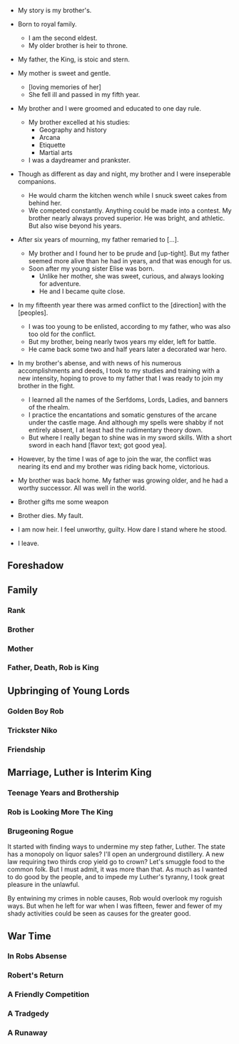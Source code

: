 - My story is my brother's.
- Born to royal family.
    - I am the second eldest. 
    - My older brother is heir to throne.
- My father, the King, is stoic and stern.
- My mother is sweet and gentle. 
    - [loving memories of her]
    - She fell ill and passed in my fifth year. 
- My brother and I were groomed and educated to one day rule.
    - My brother excelled at his studies:
        - Geography and history
        - Arcana
        - Etiquette
        - Martial arts
    - I was a daydreamer and prankster. 
- Though as different as day and night, my brother and I were inseperable companions. 
    - He would charm the kitchen wench while I snuck sweet cakes from behind her.
    - We competed constantly. Anything could be made into a contest. My brother nearly always proved superior. He was bright, and athletic. But also wise beyond his years. 
- After six years of mourning, my father remaried to [...]. 
    - My brother and I found her to be prude and [up-tight]. But my father seemed more alive than he had in years, and that was enough for us.
    - Soon after my young sister Elise was born.
        - Unlike her mother, she was sweet, curious, and always looking for adventure.
        - He and I became quite close.
- In my fifteenth year there was armed conflict to the [direction] with the [peoples].
    - I was too young to be enlisted, according to my father, who was also too old for the conflict. 
    - But my brother, being nearly twos years my elder, left for battle.
    - He came back some two and half years later a decorated war hero.
- In my brother's abense, and with news of his numerous accomplishments and deeds, I took to my studies and training  with a new intensity, hoping to prove to my father that I was ready to join my brother in the fight.
    - I learned all the names of the Serfdoms, Lords, Ladies, and banners of the rhealm. 
    - I practice the encantations and somatic genstures of the arcane under the castle mage. And although my spells were shabby if not entirely absent, I at least had the rudimentary theory down.
    - But where I really began to shine was in my sword skills. With a short sword in each hand [flavor text; got good yea].
- However, by the time I was of age to join the war, the conflict was nearing its end and my brother was riding back home, victorious.
- My brother was back home. My father was growing older, and he had a worthy successor. All was well in the world.

- Brother gifts me some weapon

- Brother dies. My fault.

- I am now heir. I feel unworthy, guilty. How dare I stand where he stood.

- I leave.



## Foreshadow
## Family
### Rank
### Brother
### Mother
### Father, Death, Rob is King

## Upbringing of Young Lords
### Golden Boy Rob
### Trickster Niko
### Friendship

## Marriage, Luther is Interim King

### Teenage Years and Brothership
### Rob is Looking More The King
### Brugeoning Rogue
It started with finding ways to undermine my step father, Luther. The state has a monopoly on liquor sales? I'll open an underground distillery. A new law requiring two thirds crop yield go to crown? Let's smuggle food to the common folk. But I must admit, it was more than that. As much as I wanted to do good by the people, and to impede my Luther's tyranny, I took great pleasure in the unlawful. 

By entwining my crimes in noble causes, Rob would overlook my roguish ways. But when he left for war when I was fifteen, fewer and fewer of my shady activities could be seen as causes for the greater good. 

## War Time
### In Robs Absense
### Robert's Return
### A Friendly Competition
### A Tradgedy
### A Runaway